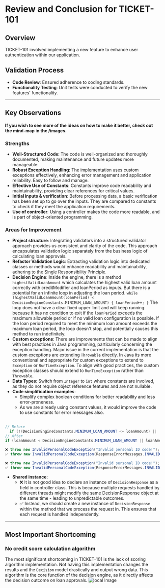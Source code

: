 # Review and Conclusion for TICKET-101

## Overview

TICKET-101 involved implementing a new feature to enhance user authentication within our application.

## Validation Process

- **Code Review**: Ensured adherence to coding standards.
- **Functionality Testing**: Unit tests were conducted to verify the new features' functionality.

---
## Key Observations

#### If you wish to see more of the ideas on how to make it better, check out the mind-map in the /images.

### Strengths

- **Well-Structured Code**: The code is well-organized and thoroughly documented, making maintenance and future updates more manageable.
- **Robust Exception Handling**: The implementation uses custom exceptions effectively, enhancing error management and application reliability.
Easy to follow and manage.
- **Effective Use of Constants**: Constants improve code readability and maintainability, providing clear references for critical values.
- **Initial inputs & verification**: Before processing data, a basic verification has been set up to go over the inputs.
They are compared to constants to check if they meet the application requirements.
- **Use of controller**: Using a controller makes the code more readable, and is part of object-oriented programming.


### Areas for Improvement

- **Project structure**: Integrating validators into a structured validator approach provides us consistent and clarity of the code.
  This approach encapsulates validation logic separately from the business logic of calculating loan approvals.
- **Refactor Validation Logic**: Extracting validation logic into dedicated classes or methods would enhance readability and maintainability, adhering to the Single Responsibility Principle.
- **Decision Engine**: Inside the engine, there is a method ``highestValidLoanAmount`` which calculates the highest valid loan amount correctly with creditModifier and loanPeriod as inputs.
  But there is a potential for an infinite loop in adjusting the loan period.
`while (highestValidLoanAmount(loanPeriod) < DecisionEngineConstants.MINIMUM_LOAN_AMOUNT) { loanPeriod++; }`
The loop does not have a clear fixed upper limit and will keep running because it has no condition to exit if the `loanPeriod` exceeds the maximum allowable period or
if no valid loan configuration is possible.
If the loan period required to meet the minimum loan amount exceeds the maximum loan period, the loop doesn't stop,
and potentially causes this method to run indefinitely.
- **Custom exceptions**: There are improvements that can be made to align with best practices in Java programming, particularly concerning the exception handling.
  Major issue in the current implementation is that the custom exceptions are extending ``Throwable`` directly.
  In Java its more conventional and appropriate for custom exceptions to extend to ``Exception`` or ``RunTimeException``.
  To align with good practices, the custom exception classes should extend to ``RunTimeException`` rather than ``Throwable``.
- **Data Types**: Switch from `Integer` to `int` where constants are involved, as they do not require object reference features and are not nullable.
- **Code simplification examples**: 
  - Simplify complex boolean conditions for better readability and less error-proneness.
  - As we are already using constant values, it would improve the code to use constants for error messages also.
  <br>
```java
// Before
  if (!(DecisionEngineConstants.MINIMUM_LOAN_AMOUNT <= loanAmount) || !(loanAmount <= DecisionEngineConstants.MAXIMUM_LOAN_AMOUNT)) {...}
// After
if (loanAmount < DecisionEngineConstants.MINIMUM_LOAN_AMOUNT || loanAmount > DecisionEngineConstants.MAXIMUM_LOAN_AMOUNT) {...}
```
````java
❌ throw new InvalidPersonalCodeException("Invalid personal ID code!");
✅ throw new InvalidPersonalCodeException(ResponseErrorMessages.INVALID_ID_CODE);
````
````java
❌ throw new InvalidPersonalCodeException("Invalid personal ID code!");
✅ throw new InvalidPersonalCodeException(ResponseErrorMessages.INVALID_ID_CODE);
````
- **Shared instance**:
  - ❌ It is not good idea to declare an instance of ``DecisionResponse`` as a field in controller class.
    This is because multiple requests handled by different threads might modify the same DecisionResponse object at the same time - leading to unpredictable outcomes.
  - ✅ Instead, we should create a new instance of ``DecisionResponse`` within the method that we process the request in.
    This ensures that each request is handled independently.
---

## Most Important Shortcoming
### No credit score calculation algorithm
The most significant shortcoming in TICKET-101 is the lack of scoring algorithm implementation. 
Not having this implementation changes the results and the ``Decision`` model drastically and output wrong data.
This algorithm is the core function of the decision engine, as it directly affects the decision outcome on loan approvals.
![local Image](C:\Users\ferre\OneDrive\Desktop\Code\Inbank-Decision-Engine\intern-decision-engine-backend\images\MindMap.png)

